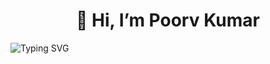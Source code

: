 <h1 align="center"> 👋 Hi, I’m Poorv Kumar </h1>

![Typing SVG](https://readme-typing-svg.demolab.com?font=Code&weight=800&size=25&pause=1000&color=FF0000FF&center=true&vCenter=true&width=1080&lines=I'm+interested+in+DSA+and+Problem+Solving;Currently+working+on+some+cool+Projects)

<!-- - 🔥 I’m interested in DSA and Problem Solving
- 🚀 Currently working on some Projects -->
<!---
Poorv1/Poorv1 is a ✨ special ✨ repository because its `README.md` (this file) appears on your GitHub profile.
You can click the Preview link to take a look at your changes.
--->
